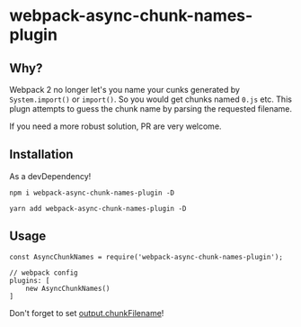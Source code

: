 # webpack-async-chunk-names-plugin

## Why?

Webpack 2 no longer let's you name your cunks generated by `System.import()` or `import()`. So you would get chunks
named `0.js` etc. This plugn attempts to guess the chunk name by parsing the requested filename.

If you need a more robust solution, PR are very welcome.

## Installation

As a devDependency!
```
npm i webpack-async-chunk-names-plugin -D
```
```
yarn add webpack-async-chunk-names-plugin -D
```

## Usage

```
const AsyncChunkNames = require('webpack-async-chunk-names-plugin');

// webpack config
plugins: [
    new AsyncChunkNames()
]
```

Don't forget to set [output.chunkFilename](https://webpack.js.org/configuration/output/#output-chunkfilename)!
